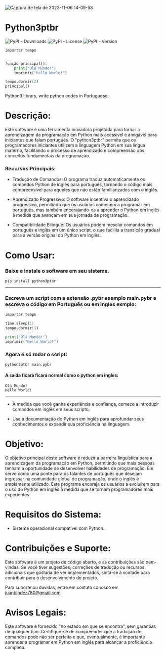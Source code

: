

![Captura de tela de 2023-11-06 14-09-58](https://github.com/Python3-ptbr/python3-ptbr/assets/79322362/c106b617-887d-46bb-86f8-fcb3f2c84012)

# Python3ptbr

![PyPI - Downloads](https://img.shields.io/pypi/dm/python3ptbr)
![PyPI - License](https://img.shields.io/pypi/l/python3ptbr)
![PyPI - Version](https://img.shields.io/pypi/v/python3ptbr)

```python
importar tempo


função principal():
    print("Olá Mundo!")
    imprimir("Hello World!")

tempo.dormir(2)
principal()

```

Python3 library, write python codes in Portuguese.

# Descrição:

Este software é uma ferramenta inovadora projetada para tornar a aprendizagem da programação em Python mais acessível e amigável para iniciantes que falam português. O "python3ptbr" permite que os programadores iniciantes utilizem a linguagem Python em sua língua materna, facilitando o processo de aprendizado e compreensão dos conceitos fundamentais da programação.

### Recursos Principais:

- Tradução de Comandos: O programa traduz automaticamente os comandos Python de inglês para português, tornando o código mais compreensível para aqueles que não estão familiarizados com o inglês.

- Aprendizado Progressivo: O software incentiva o aprendizado progressivo, permitindo que os usuários comecem a programar em português, mas também encorajando-os a aprender o Python em inglês à medida que avançam em sua jornada de programação.

- Compatibilidade Bilingue: Os usuários podem mesclar comandos em português e inglês em um único script, o que facilita a transição gradual para a versão original do Python em inglês.

# Como Usar:

### Baixe e instale o software em seu sistema.

    pip install python3ptbr

----------

### Escreva um script com a extensão .pybr exemplo main.pybr e escreva o código em Portuguẽs ou em ingles exmplo:

```python
importar tempo

time.sleep(1)
tempo.dormir(1)

print("Olá Mundo!")
imprimir("Hello World!")

```

### Agora é só rodar o script:

    python3ptbr main.pybr

#### A saída ficará ficará normal como o python em ingles:

    Olá Mundo!
    Hello World!

----------

- À medida que você ganha experiência e confiança, comece a introduzir comandos em inglês em seus scripts.

- Use a documentação do Python em inglês para aprofundar seus conhecimentos e expandir sua proficiência na linguagem.

# Objetivo:

O objetivo principal deste software é reduzir a barreira linguística para a aprendizagem da programação em Python, permitindo que mais pessoas tenham a oportunidade de desenvolver habilidades de programação. Ele serve como uma ponte para os falantes de português que desejam ingressar na comunidade global de programação, onde o inglês é amplamente utilizado. Este programa encoraja os usuários a evoluírem para o uso do Python em inglês à medida que se tornam programadores mais experientes.

# Requisitos do Sistema:

- Sistema operacional compatível com Python.

# Contribuições e Suporte:

Este software é um projeto de código aberto, e as contribuições são bem-vindas. Se você tiver sugestões, correções de tradução ou recursos adicionais que gostaria de ver implementados, sinta-se à vontade para contribuir para o desenvolvimento do projeto.

Para suporte ou dúvidas, entre em contato conosco em juanbindez780@gmail.com.

# Avisos Legais:

Este software é fornecido "no estado em que se encontra", sem garantias de qualquer tipo. Certifique-se de compreender que a tradução de comandos pode não ser perfeita e que, eventualmente, é importante aprender a programar em Python em inglês para alcançar a proficiência completa.
